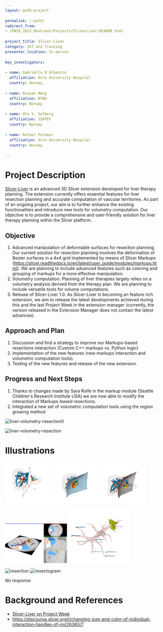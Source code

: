 ```yaml
---
layout: pw39-project

permalink: /:path/
redirect_from:
- /PW39_2023_Montreal/Projects/SlicerLiver/README.html

project_title: Slicer-Liver
category: IGT and Training
presenter_location: In-person

key_investigators:

- name: Gabriella D'Albenzio
  affiliation: Oslo University Hospital
  country: Norway

- name: Ruoyan Meng
  affiliation: NTNU
  country: Norway

- name: Ole V. Solberg
  affiliation: SINTEF
  country: Norway

- name: Rafael Palomar
  affiliation: Oslo University Hospital
  country: Norway

---
```


# Project Description

<!-- Add a short paragraph describing the project. -->

[Slicer-Liver](https://github.com/ALive-research/Slicer-Liver) is an advanced 3D Slicer extension developed for liver therapy planning. The extension currently offers essential features for liver resection planning and accurate computation of vascular territories. As part of an ongoing project, our aim is to further enhance the existing functionalities and introduce new tools for volumetry computation. Our objective is to provide a comprehensive and user-friendly solution for liver therapy planning within the Slicer platform.

## Objective

<!-- Describe here WHAT you would like to achieve (what you will have as end result). -->

1.  Advanced manipulation of deformable surfaces for resection planning. Our current solution for resection planning involves the deformation of Bezier surfaces in a 4x4 grid implemented by means of Slicer Markups (<https://slicer.readthedocs.io/en/latest/user_guide/modules/markups.html>). We are planning to  include advanced features such as coloring and grouping of markups for a more effective manipulation.
2.  Volumetry computation. Planning of liver therapies largely relies on a volumetry analysis derived from the therapy plan. We are planning to include versatile tools for volume computations.
3.  Release of Slicer-Liver 1.0. As Slicer-Liver is becoming an feature rich extension, we aim to release the latest developments achieved during this and the last Project Week in the extension manager (currently, the version released in the Extension Manager does not contain the latest advances).

## Approach and Plan

<!-- Describe here HOW you would like to achieve the objectives stated above. -->

1.  Discussion and find a strategy to improve our Markups-based resections interaction (Custom C++ markups vs. Python logic)
2.  Implementation of the new features (new markups interaction and volumetric computation tools).
3.  Testing of the new features and release of the new extension.

## Progress and Next Steps

<!-- Update this section as you make progress, describing of what you have ACTUALLY DONE.
     If there are specific steps that you could not complete then you can describe them here, too. -->

1.  Thanks to changes made by Sara Rolfe in the markup module (Seattle Children's Research Institute USA) we are now able to modify the interaction of Markups-based resections.
2.  Integrated a new set of volumetric computation tools using the region growing method

![liver-volumetry-resection0](https://github.com/NA-MIC/ProjectWeek/assets/75131750/91485aa5-b4ff-431f-933c-681cacaf54d1)

![liver-volumetry-resection](https://github.com/NA-MIC/ProjectWeek/assets/75131750/388743ad-45ca-4c9c-bcd6-f72d2e14d7ca)



# Illustrations

<p float="left">
  <img src="https://github.com/ALive-research/Slicer-Liver/blob/master/Screenshots/Slicer-Liver_screenshot_01.png?raw=true" width="30%">
  <img src="https://github.com/ALive-research/Slicer-Liver/blob/master/Screenshots/Slicer-Liver_screenshot_04.png?raw=true" width="30%">
  <img src="https://github.com/ALive-research/Slicer-Liver/blob/master/Screenshots/Slicer-Liver_screenshot_02.png?raw=true" width="30%">  
</p>

<p float="left">
   <img src="https://github.com/ALive-research/Slicer-Liver/blob/master/Screenshots/Slicer-Liver_screenshot_08.png?raw=true" width="40%">
   <img src="https://github.com/ALive-research/Slicer-Liver/blob/master/Screenshots/Slicer-Liver_screenshot_06.png?raw=true" width="40%">
   
</p>

<img width="50%" alt="resection" src="https://user-images.githubusercontent.com/75131750/216592014-82fc6c37-0b58-41dd-8a73-6ab97d1aede0.gif">


<img width="50%" alt="resectogram" src= "https://user-images.githubusercontent.com/75131750/216590392-62093987-8c14-4e43-88ad-4215a9764766.gif">

<!-- Add pictures and links to videos that demonstrate what has been accomplished. -->

*No response*

# Background and References

<!-- If you developed any software, include link to the source code repository.
     If possible, also add links to sample data, and to any relevant publications. -->

*   [Slicer-Liver on Project Week](https://projectweek.na-mic.org/PW38_2023_GranCanaria/Projects/SlicerLiver/)
*   <https://discourse.slicer.org/t/changing-size-and-color-of-individual-interaction-handles-of-roi/26360/7>
